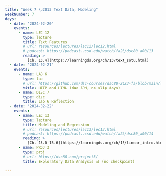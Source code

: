 ```yaml
---
title: "Week 7 \u2013 Text Data, Modeling"
weekNumber: 7
days:
  - date: '2024-02-20'
    events:
      - name: LEC 12
        type: lecture
        title: Text Features
        # url: resources/lectures/lec12/lec12.html
        # podcast: https://podcast.ucsd.edu/watch/fa23/dsc80_a00/13
        reading: >
          [Ch. 13.4](https://learningds.org/ch/13/text_sotu.html)
  - date: '2024-02-21'
    events:
      - name: LAB 6
        type: lab
        # url: https://github.com/dsc-courses/dsc80-2023-fa/blob/main/labs/lab06/lab.ipynb
        title: HTTP and HTML (due 5PM, no slip days)
      - name: DISC 7
        type: disc
        title: Lab 6 Reflection
  - date: '2024-02-22'
    events:
      - name: LEC 13
        type: lecture
        title: Modeling and Regression
        # url: resources/lectures/lec13/lec13.html
        # podcast: https://podcast.ucsd.edu/watch/fa23/dsc80_a00/14
        reading: >
          [Ch. 15.0-15.6](https://learningds.org/ch/15/linear_intro.html)
      - name: PROJ 3
        type: proj
        # url: https://dsc80.com/project3/
        title: Exploratory Data Analysis 📊 (no checkpoint)

---
```

